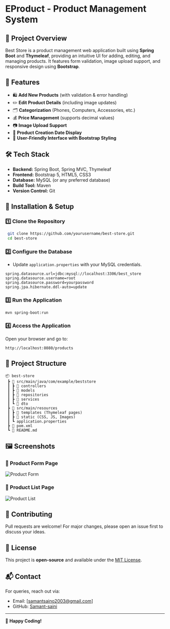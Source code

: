 # EProduct - Product Management System

## 📌 Project Overview
Best Store is a product management web application built using **Spring Boot** and **Thymeleaf**, providing an intuitive UI for adding, editing, and managing products. It features form validation, image upload support, and responsive design using **Bootstrap**.

## 🎯 Features
- 🛍️ **Add New Products** (with validation & error handling)
- ✏️ **Edit Product Details** (including image updates)
- 🗂️ **Categorization** (Phones, Computers, Accessories, etc.)
- 💰 **Price Management** (supports decimal values)
- 📷 **Image Upload Support**
- 📅 **Product Creation Date Display**
- 🔄 **User-Friendly Interface with Bootstrap Styling**

## 🛠️ Tech Stack
- **Backend:** Spring Boot, Spring MVC, Thymeleaf
- **Frontend:** Bootstrap 5, HTML5, CSS3
- **Database:** MySQL (or any preferred database)
- **Build Tool:** Maven
- **Version Control:** Git

## 🚀 Installation & Setup

### 1️⃣ Clone the Repository
```sh
 git clone https://github.com/yourusername/best-store.git
 cd best-store
```

### 2️⃣ Configure the Database
- Update `application.properties` with your MySQL credentials.
```properties
spring.datasource.url=jdbc:mysql://localhost:3306/best_store
spring.datasource.username=root
spring.datasource.password=yourpassword
spring.jpa.hibernate.ddl-auto=update
```

### 3️⃣ Run the Application
```sh
mvn spring-boot:run
```

### 4️⃣ Access the Application
Open your browser and go to:
```
http://localhost:8080/products
```

## 📂 Project Structure
```
📦 best-store
 ┣ 📂 src/main/java/com/example/beststore
 ┃ ┣ 📂 controllers
 ┃ ┣ 📂 models
 ┃ ┣ 📂 repositories
 ┃ ┣ 📂 services
 ┃ ┗ 📂 dto
 ┣ 📂 src/main/resources
 ┃ ┣ 📂 templates (Thymeleaf pages)
 ┃ ┣ 📂 static (CSS, JS, Images)
 ┃ ┗ application.properties
 ┣ 📜 pom.xml
 ┗ 📜 README.md
```

## 🖼️ Screenshots
### 📌 Product Form Page
![Product Form](https://via.placeholder.com/800x400)

### 📌 Product List Page
![Product List](https://via.placeholder.com/800x400)

## 🤝 Contributing
Pull requests are welcome! For major changes, please open an issue first to discuss your ideas.

## 📜 License
This project is **open-source** and available under the [MIT License](LICENSE).

## 📬 Contact
For queries, reach out via:
- Email: [samantsaino2003@gmail.com]
- GitHub: [Samant-saini](https://github.com/Samant-saini)

---
🚀 **Happy Coding!**

